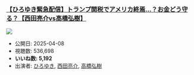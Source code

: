 ### [【ひろゆき緊急配信】トランプ関税でアメリカ終焉...？お金どう守る？【西田亮介vs高橋弘樹】](https://www.youtube.com/watch?v=TUGkH8QEzqw)
[![](https://img.youtube.com/vi/TUGkH8QEzqw/hqdefault.jpg)](https://www.youtube.com/watch?v=TUGkH8QEzqw)
-   公開日: 2025-04-08
-   視聴数: 536,698
-   **いいね数: 5,192**
-   出演者: [ひろゆき](/rehacq_fan/people/ひろゆき "wikilink"), [西田亮介](/rehacq_fan/people/西田亮介 "wikilink"), [高橋弘樹](/rehacq_fan/people/高橋弘樹 "wikilink")
